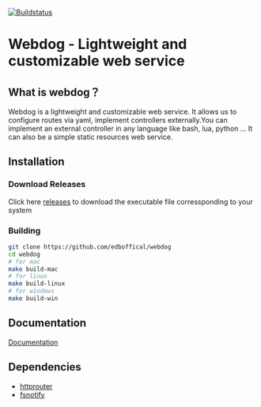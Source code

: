 [![Buildstatus](https://travis-ci.com/edboffical/webdog.svg?branch=main)](https://travis-ci.com/edboffical/webdog)

# Webdog - Lightweight and customizable web service

## What is webdog？
Webdog is a lightweight and customizable web service. It allows us to configure routes via yaml, implement controllers externally.You can implement an external controller in any language like bash, lua, python ... It can also be a simple static resources web service.

## Installation
### Download Releases
Click here [releases](https://github.com/edboffical/webdog/releases/) to download the executable file corressponding to your system
### Building
```bash
git clone https://github.com/edboffical/webdog
cd webdog
# for mac
make build-mac
# for linux
make build-linux
# for windows
make build-win
```

## Documentation
[Documentation](./DOCUMENT.md)

## Dependencies
- [httprouter](https://github.com/julienschmidt/httprouter)
- [fsnotify](https://github.com/fsnotify/fsnotify)